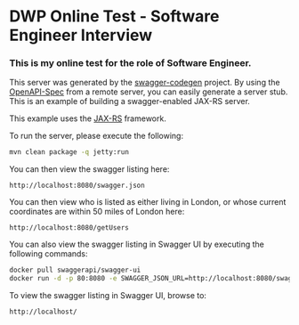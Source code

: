 # DWP Online Test - Software Engineer Interview

### This is my online test for the role of Software Engineer.

This server was generated by the [swagger-codegen](https://github.com/swagger-api/swagger-codegen) project. By using the 
[OpenAPI-Spec](https://github.com/swagger-api/swagger-core/wiki) from a remote server, you can easily generate a server stub.  This
is an example of building a swagger-enabled JAX-RS server.

This example uses the [JAX-RS](https://jax-rs-spec.java.net/) framework.

To run the server, please execute the following:

```bash
mvn clean package -q jetty:run
```

You can then view the swagger listing here:

```
http://localhost:8080/swagger.json
```

You can then view who is listed as either living in London, or whose current coordinates are within 50 miles of London here:

```
http://localhost:8080/getUsers
```

You can also view the swagger listing in Swagger UI by executing the following commands:

```bash
docker pull swaggerapi/swagger-ui
docker run -d -p 80:8080 -e SWAGGER_JSON_URL=http://localhost:8080/swagger.json swaggerapi/swagger-ui
```

To view the swagger listing in Swagger UI, browse to:

```
http://localhost/
```
